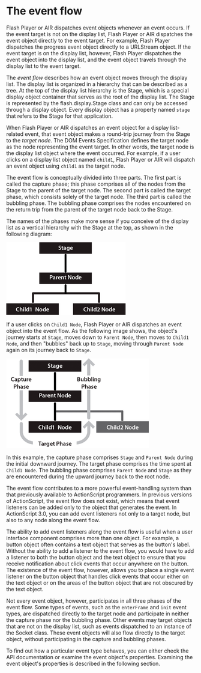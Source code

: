 # The event flow

Flash Player or AIR dispatches event objects whenever an event occurs. If the
event target is not on the display list, Flash Player or AIR dispatches the
event object directly to the event target. For example, Flash Player dispatches
the progress event object directly to a URLStream object. If the event target is
on the display list, however, Flash Player dispatches the event object into the
display list, and the event object travels through the display list to the event
target.

The _event flow_ describes how an event object moves through the display list.
The display list is organized in a hierarchy that can be described as a tree. At
the top of the display list hierarchy is the Stage, which is a special display
object container that serves as the root of the display list. The Stage is
represented by the flash.display.Stage class and can only be accessed through a
display object. Every display object has a property named `stage` that refers to
the Stage for that application.

When Flash Player or AIR dispatches an event object for a display list-related
event, that event object makes a round-trip journey from the Stage to the
_target node_. The DOM Events Specification defines the target node as the node
representing the event target. In other words, the target node is the display
list object where the event occurred. For example, if a user clicks on a display
list object named `child1`, Flash Player or AIR will dispatch an event object
using `child1` as the target node.

The event flow is conceptually divided into three parts. The first part is
called the capture phase; this phase comprises all of the nodes from the Stage
to the parent of the target node. The second part is called the target phase,
which consists solely of the target node. The third part is called the bubbling
phase. The bubbling phase comprises the nodes encountered on the return trip
from the parent of the target node back to the Stage.

The names of the phases make more sense if you conceive of the display list as a
vertical hierarchy with the Stage at the top, as shown in the following diagram:

![](../../img/eh_displaylistVhierarchy.png)

If a user clicks on `Child1 Node`, Flash Player or AIR dispatches an event
object into the event flow. As the following image shows, the object's journey
starts at `Stage`, moves down to `Parent Node`, then moves to `Child1 Node`, and
then "bubbles" back up to `Stage`, moving through `Parent Node` again on its
journey back to `Stage`.

![](../../img/eh_stage_parent_Node.png)

In this example, the capture phase comprises `Stage` and `Parent Node` during
the initial downward journey. The target phase comprises the time spent at
`Child1 Node`. The bubbling phase comprises `Parent Node` and `Stage` as they
are encountered during the upward journey back to the root node.

The event flow contributes to a more powerful event-handling system than that
previously available to ActionScript programmers. In previous versions of
ActionScript, the event flow does not exist, which means that event listeners
can be added only to the object that generates the event. In ActionScript 3.0,
you can add event listeners not only to a target node, but also to any node
along the event flow.

The ability to add event listeners along the event flow is useful when a user
interface component comprises more than one object. For example, a button object
often contains a text object that serves as the button's label. Without the
ability to add a listener to the event flow, you would have to add a listener to
both the button object and the text object to ensure that you receive
notification about click events that occur anywhere on the button. The existence
of the event flow, however, allows you to place a single event listener on the
button object that handles click events that occur either on the text object or
on the areas of the button object that are not obscured by the text object.

Not every event object, however, participates in all three phases of the event
flow. Some types of events, such as the `enterFrame` and `init` event types, are
dispatched directly to the target node and participate in neither the capture
phase nor the bubbling phase. Other events may target objects that are not on
the display list, such as events dispatched to an instance of the Socket class.
These event objects will also flow directly to the target object, without
participating in the capture and bubbling phases.

To find out how a particular event type behaves, you can either check the API
documentation or examine the event object's properties. Examining the event
object's properties is described in the following section.
